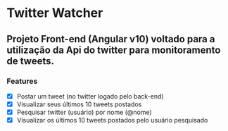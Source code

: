 # Twitter Watcher

## Projeto Front-end (Angular v10) voltado para a utilização da Api do twitter para monitoramento de tweets.

### Features

- [x] Postar um tweet (no twitter logado pelo back-end)
- [x] Visualizar seus últimos 10 tweets postados
- [x] Pesquisar twitter (usuário) por nome (@nome)
- [x] Visualizar os últimos 10 tweets postados pelo usuário pesquisado
